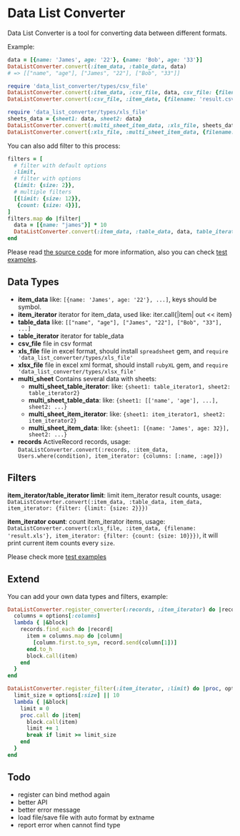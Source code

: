 # Data List Converter

Data List Converter is a tool for converting data between different formats.

Example:

```ruby
data = [{name: 'James', age: '22'}, {name: 'Bob', age: '33'}]
DataListConverter.convert(:item_data, :table_data, data)
# => [["name", "age"], ["James", "22"], ["Bob", "33"]] 

require 'data_list_converter/types/csv_file'
DataListConverter.convert(:item_data, :csv_file, data, csv_file: {filename: 'result.csv'})
DataListConverter.convert(:csv_file, :item_data, {filename: 'result.csv'}) == data

require 'data_list_converter/types/xls_file'
sheets_data = {sheet1: data, sheet2: data}
DataListConverter.convert(:multi_sheet_item_data, :xls_file, sheets_data, xls_file: {filename: 'result.xls'})
DataListConverter.convert(:xls_file, :multi_sheet_item_data, {filename: 'result.xls'}) == sheets_data
```

You can also add filter to this process:

```ruby
filters = [
  # filter with default options
  :limit,
  # filter with options
  {limit: {size: 2}},
  # multiple filters
  [{limit: {size: 12}},
   {count: {size: 4}}],
]
filters.map do |filter|
  data = [{name: "james"}] * 10
  DataListConverter.convert(:item_data, :table_data, data, table_iterator: {filter: filter})
end
```

Please read [the source code](https://github.com/halida/data_list_converter/blob/master/lib/data_list_converter/) for more information,
also you can check [test examples](https://github.com/halida/data_list_converter/blob/master/test/).

## Data Types

- **item_data** like: `[{name: 'James', age: '22'}, ...]`, keys should be symbol.
- **item_iterator** iterator for item_data, used like: iter.call{|item| out << item}
- **table_data** like: `[["name", "age"], ["James", "22"], ["Bob", "33"], ...]`
- **table_iterator** iterator for table_data
- **csv_file** file in csv format
- **xls_file** file in excel format, should install `spreadsheet` gem, and `require 'data_list_converter/types/xls_file'`
- **xlsx_file** file in excel xml format, should install `rubyXL` gem, and `require 'data_list_converter/types/xlsx_file'`
- **multi_sheet** Contains several data with sheets:
    - **multi_sheet_table_iterator**: like: `{sheet1: table_iterator1, sheet2: table_iterator2}`
    - **multi_sheet_table_data**: like: `{sheet1: [['name', 'age'], ...], sheet2: ...}`
    - **multi_sheet_item_iterator**: like: `{sheet1: item_iterator1, sheet2: item_iterator2}`
    - **multi_sheet_item_data**: like: `{sheet1: [{name: 'James', age: 32}], sheet2: ...}`
- **records** ActiveRecord records, usage: `DataListConverter.convert(:records, :item_data, Users.where(condition), item_iterator: {columns: [:name, :age]})`


## Filters

**item_iterator/table_iterator limit**: limit item_iterator result counts, usage: `DataListConverter.convert(:item_data, :table_data, item_data, item_iterator: {filter: {limit: {size: 2}}})`

**item_iterator count**: count item_iterator items, usage: `DataListConverter.convert(:xls_file, :item_data, {filename: 'result.xls'}, item_iterator: {filter: {count: {size: 10}}})`, it will print current item counts every `size`.

Please check more [test examples](https://github.com/halida/data_list_converter/blob/master/test/filters_test.rb)

## Extend

You can add your own data types and filters, example:

```ruby
DataListConverter.register_converter(:records, :item_iterator) do |records, options|
  columns = options[:columns]
  lambda { |&block|
    records.find_each do |record|
      item = columns.map do |column|
        [column.first.to_sym, record.send(column[1])]
      end.to_h
      block.call(item)
    end
  }
end

DataListConverter.register_filter(:item_iterator, :limit) do |proc, options|
  limit_size = options[:size] || 10
  lambda { |&block|
    limit = 0
    proc.call do |item|
      block.call(item)
      limit += 1
      break if limit >= limit_size
    end
  }
end
```


## Todo

- register can bind method again
- better API
- better error message
- load file/save file with auto format by extname
- report error when cannot find type
